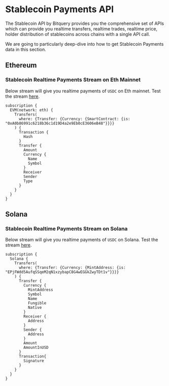 # Stablecoin Payments API

The Stablecoin API by Bitquery provides you the comprehensive set of APIs which can provide you realtime transfers, realtime trades, realtime price, holder distribution of stablecoins across chains with a single API call.

We are going to particularly deep-dive into how to get Stablecoin Payments data in this section.

## Ethereum

### Stablecoin Realtime Payments Stream on Eth Mainnet

Below stream will give you realtime payments of `USDC` on Eth mainnet. Test the stream [here](https://ide.bitquery.io/Stablecoin-Realtime-Payments-Stream-on-Eth-Mainnet).

```
subscription {
  EVM(network: eth) {
    Transfers(
      where: {Transfer: {Currency: {SmartContract: {is: "0xA0b86991c6218b36c1d19D4a2e9Eb0cE3606eB48"}}}}
    ) {
      Transaction {
        Hash
      }
      Transfer {
        Amount
        Currency {
          Name
          Symbol
        }
        Receiver
        Sender
        Type
      }
    }
  }
}
```

## Solana

### Stablecoin Realtime Payments Stream on Solana

Below stream will give you realtime payments of `USDC` on Solana. Test the stream [here](https://ide.bitquery.io/stablecoin-transfers-websocket).

```
subscription {
  Solana {
    Transfers(
      where: {Transfer: {Currency: {MintAddress: {is: "EPjFWdd5AufqSSqeM2qN1xzybapC8G4wEGGkZwyTDt1v"}}}}
    ) {
      Transfer {
        Currency {
          MintAddress
          Symbol
          Name
          Fungible
          Native
        }
        Receiver {
          Address
        }
        Sender {
          Address
        }
        Amount
        AmountInUSD
      }
      Transaction{
        Signature
      }
    }
  }
}
```
